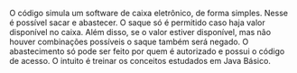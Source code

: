 O código simula um software de caixa eletrônico, de forma simples. Nesse é possível sacar e abastecer. O saque só é permitido caso haja valor disponível no caixa. Além disso, se o valor estiver disponível, mas não houver combinações possíveis o saque também será negado. O abastecimento só pode ser feito por quem é autorizado e possui o código de acesso. O intuito é treinar os conceitos estudados em Java Básico.
